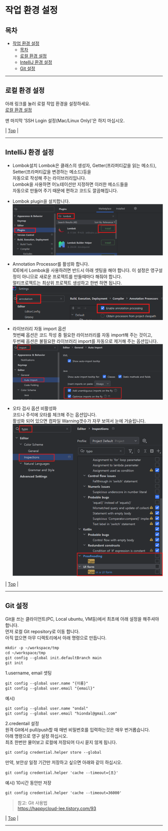 # 작업 환경 설정

## 목차
- [작업 환경 설정](#작업-환경-설정)
  - [목차](#목차)
  - [로컬 환경 설정](#로컬-환경-설정)
  - [IntelliJ 환경 설정](#intellij-환경-설정)
  - [Git 설정](#git-설정)

---

## 로컬 환경 설정 
아래 링크를 눌러 로컬 작업 환경을 설정하세요.  
[로컬 환경 설정](https://github.com/cna-bootcamp/cna-handson/blob/main/prepare/%EB%A1%9C%EC%BB%AC%EA%B0%9C%EB%B0%9C%ED%99%98%EA%B2%BD%EA%B5%AC%EC%84%B1.md#%EB%A1%9C%EC%BB%AC-%EA%B0%9C%EB%B0%9C-%ED%99%98%EA%B2%BD-%EA%B5%AC%EC%84%B1)


맨 마지막 'SSH Login 설정(Mac/Linux Only)'은 하지 마십시오.

| [Top](#목차) |

---

## IntelliJ 환경 설정
- Lombok설치
  Lombok은 클래스의 생성자, Getter(프라퍼티값을 읽는 메소드), Setter(프라퍼티값을 변경하는 메소드)등을    
  자동으로 작성해 주는 라이브러리입니다.    
  Lombok을 사용하면 어노테이션만 지정하면 이러한 메소드들을    
  자동으로 만들어 주기 때문에 편하고 코드도 깔끔해집니다.    

- Lombok plugin을 설치합니다. 
  ![](images/2025-02-13-16-04-48.png)

- Annotation Processor를 활성화 합니다.    
  IDE에서 Lombok을 사용하려면 반드시 아래 셋팅을 해야 합니다. 
  이 설정은 영구설정이 아니므로 새로운 프로젝트를 만들때마다 해줘야 합니다.   
  멀티프로젝트는 최상위 프로젝트 생성하고 한번 하면 됩니다.        
  ![](images/2025-02-13-16-05-06.png)

- 라이브러리 자동 import 옵션    
  첫번째 옵션은 코드 작성 중 필요한 라이브러리를 자동 import해 주는 것이고,   
  두번째 옵션은 불필요한 라이브러리 import를 자동으로 제거해 주는 옵션입니다.   
  ![](images/2025-02-13-16-05-16.png)  

- 오타 검사 옵션 비활성화  
  코드나 주석에 오타를 체크해 주는 옵션입니다.   
  활성화 되어 있으면 컴파일 Warning갯수가 자꾸 보여서 눈에 거슬립니다.   
  ![](images/2025-02-13-16-07-02.png)

| [Top](#목차) |

---

## Git 설정
Git을 쓰는 클라이언트(PC, Local ubuntu, VM등)에서 최초에 아래 설정을 해주셔야 합니다.  
먼저 로컬 Git repository로 이동 합니다.  
아직 없으면 아무 디렉토리에서 아래 명령으로 만듭니다.  
```
mkdir -p ~/workspace/tmp
cd ~/workspace/tmp
git config --global init.defaultBranch main
git init 
```

1.username, email 셋팅  
```
git config --global user.name "{이름}"
git config --global user.email "{email}"
```
예시)
```
git config --global user.name "ondal"
git config --global user.email "hiondal@gmail.com"
```

2.credentail 설정  
원격 Git에서 pull/push할 때 매번 비밀번호를 입력하는것은 매우 번거롭습니다.  
아래 명령으로 영구 설정 하십시오.  
최초 한번만 물어보고 로컬에 저장되어 다시 묻지 않게 됩니다.  
```
git config credential.helper store --global
```
만약, 보안상 일정 기간만 저장하고 싶으면 아래와 같이 하십시오.   
```
git config credential.helper 'cache --timeout={초}'
``` 
예시) 10시간 동안만 저장
```
git config credential.helper 'cache --timeout=36000'
``` 

> 참고: Git 사용법  
> https://happycloud-lee.tistory.com/93


| [Top](#목차) |

---
